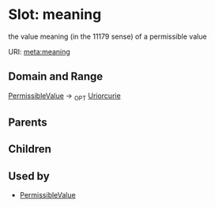 
# Slot: meaning


the value meaning (in the 11179 sense) of a permissible value

URI: [meta:meaning](https://w3id.org/linkml/meta/meaning)


## Domain and Range

[PermissibleValue](PermissibleValue.md) ->  <sub>OPT</sub> [Uriorcurie](types/Uriorcurie.md)

## Parents


## Children


## Used by

 * [PermissibleValue](PermissibleValue.md)
